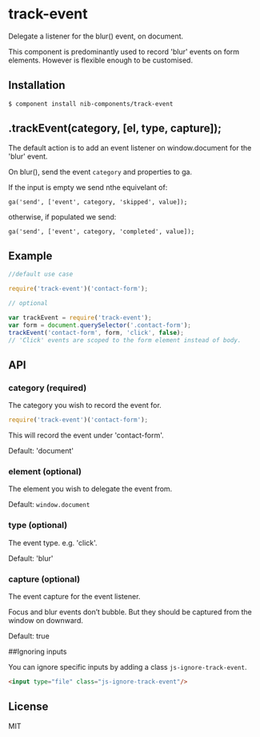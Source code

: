 # track-event

Delegate a listener for the blur() event, on document.

This component is predominantly used to record 'blur' events on form elements. However is flexible enough to be customised.


## Installation

    $ component install nib-components/track-event

## .trackEvent(category, [el, type, capture]);

  The default action is to add an event listener on window.document for the 'blur' event.

  On blur(), send the event ```category``` and properties to ga.

  If the input is empty we send nthe equivelant of:

  ```ga('send', ['event', category, 'skipped', value]);```

  otherwise, if populated we send:

  ```ga('send', ['event', category, 'completed', value]);```


## Example

```js
//default use case

require('track-event')('contact-form');

// optional

var trackEvent = require('track-event');
var form = document.querySelector('.contact-form');
trackEvent('contact-form', form, 'click', false);
// 'Click' events are scoped to the form element instead of body.
```

## API

### category (required)

The category you wish to record the event for.

```js
require('track-event')('contact-form');
```

This will record the event under 'contact-form'.

Default: 'document'

### element (optional)

The element you wish to delegate the event from.

Default: ```window.document```

### type (optional)

The event type. e.g. 'click'.

Default: 'blur'

### capture (optional)

The event capture for the event listener.

Focus and blur events don’t bubble. But they should be captured from the window on downward.

Default: true

##Ignoring inputs

You can ignore specific inputs by adding a class ```js-ignore-track-event```.

```html
<input type="file" class="js-ignore-track-event"/>
```

## License

  MIT
